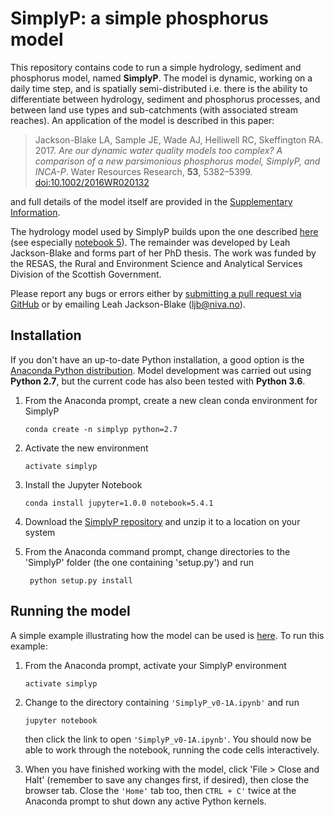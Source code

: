 # SimplyP: a simple phosphorus model

This repository contains code to run a simple hydrology, sediment and phosphorus model, named **SimplyP**. The model is dynamic, working on a daily time step, and is spatially semi-distributed i.e. there is the ability to differentiate between hydrology, sediment and phosphorus processes, and between land use types and sub-catchments (with associated stream reaches). An application of the model is described in this paper:

> Jackson-Blake LA, Sample JE, Wade AJ, Helliwell RC, Skeffington RA. 2017. *Are our dynamic water quality models too complex? A comparison of a new parsimonious phosphorus model, SimplyP, and INCA-P*. Water Resources Research, **53**, 5382–5399. [doi:10.1002/2016WR020132](http://onlinelibrary.wiley.com/doi/10.1002/2016WR020132/abstract;jsessionid=7E1F1066482B9FFDBC29BA6B5A80042C.f04t01)

and full details of the model itself are provided in the [Supplementary Information](http://onlinelibrary.wiley.com/store/10.1002/2016WR020132/asset/supinfo/wrcr22702-sup-0001-2016WR020132-s01.pdf?v=1&s=fc5ee61527c9fc914b4c14b35562f30b85d3c927). 

The hydrology model used by SimplyP builds upon the one described [here](https://github.com/JamesSample/enviro_mod_notes.git) (see especially [notebook 5](http://nbviewer.jupyter.org/github/JamesSample/enviro_mod_notes/blob/master/notebooks/05_A_Hydrological_Model.ipynb)). The remainder was developed by Leah Jackson-Blake and forms part of her PhD thesis. The work was funded by the RESAS, the Rural and Environment Science and Analytical Services Division of the Scottish Government.

Please report any bugs or errors either by [submitting a pull request via GitHub](https://github.com/LeahJB/SimplyP/pulls) or by emailing Leah Jackson-Blake (<ljb@niva.no>).

## Installation

If you don't have an up-to-date Python installation, a good option is the [Anaconda Python distribution](https://www.anaconda.com/download/). Model development was carried out using **Python 2.7**, but the current code has also been tested with **Python 3.6**.

1. From the Anaconda prompt, create a new clean conda environment for SimplyP

       conda create -n simplyp python=2.7
    
2. Activate the new environment

       activate simplyp
    
3. Install the Jupyter Notebook

       conda install jupyter=1.0.0 notebook=5.4.1
    
4. Download the [SimplyP repository](https://github.com/LeahJB/SimplyP) and unzip it to a location on your system

5. From the Anaconda command prompt, change directories to the 'SimplyP' folder (the one containing 'setup.py') and run

        python setup.py install    
    
## Running the model

A simple example illustrating how the model can be used is [here](http://nbviewer.jupyter.org/github/LeahJB/SimplyP/blob/Hydrology_Model/SimplyP_v0-1A.ipynb). To run this example:

1. From the Anaconda prompt, activate your SimplyP environment

       activate simplyp
    
2. Change to the directory containing `'SimplyP_v0-1A.ipynb'` and run

       jupyter notebook
    
   then click the link to open `'SimplyP_v0-1A.ipynb'`. You should now be able to work through the notebook, running the code cells interactively.

3. When you have finished working with the model, click 'File > Close and Halt' (remember to save any changes first, if desired), then close the browser tab. Close the `'Home'` tab too, then `CTRL + C'` twice at the Anaconda prompt to shut down any active Python kernels.
